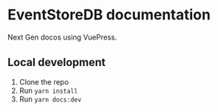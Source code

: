 # EventStoreDB documentation

Next Gen docos using VuePress.

## Local development

1. Clone the repo
2. Run `yarn install`
3. Run `yarn docs:dev`
